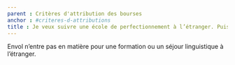 ```yaml
---
parent : Critères d'attribution des bourses
anchor : #criteres-d-attributions
title : Je veux suivre une école de perfectionnement à l’étranger. Puis-je faire une demande ?
---
```

Envol n’entre pas en matière pour une formation ou un séjour linguistique à l’étranger.
